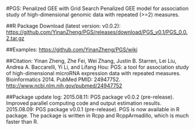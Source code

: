#PGS: Penalized GEE with Grid Search
Penalized GEE model for association study of high-dimensional genomic data with repeated (>=2) measures. 

##R Package Download (latest version: v0.0.2):
https://github.com/YinanZheng/PGS/releases/download/PGS_v0.1/PGS_0.0.2.tar.gz

##Examples:
https://github.com/YinanZheng/PGS/wiki

##Citation:
Yinan Zheng, Zhe Fei, Wei Zhang, Justin B. Starren, Lei Liu, Andrea A. Baccarelli,
Yi Li, and Lifang Hou: PGS: a tool for association study of high-dimensional microRNA expression data with repeated measures. Bioinformatics 2014. PubMed PMID: 24947752.
http://www.ncbi.nlm.nih.gov/pubmed/24947752

##Package update log:
2015.08.11: PGS package v0.0.2 (pre-release). Improved parallel computing code and output estimation results.
2015.08.09: PGS package v0.0.1 (pre-release). PGS is now available in R package. The package is written in Rcpp and RcppArmadillo, which is much faster than R.




